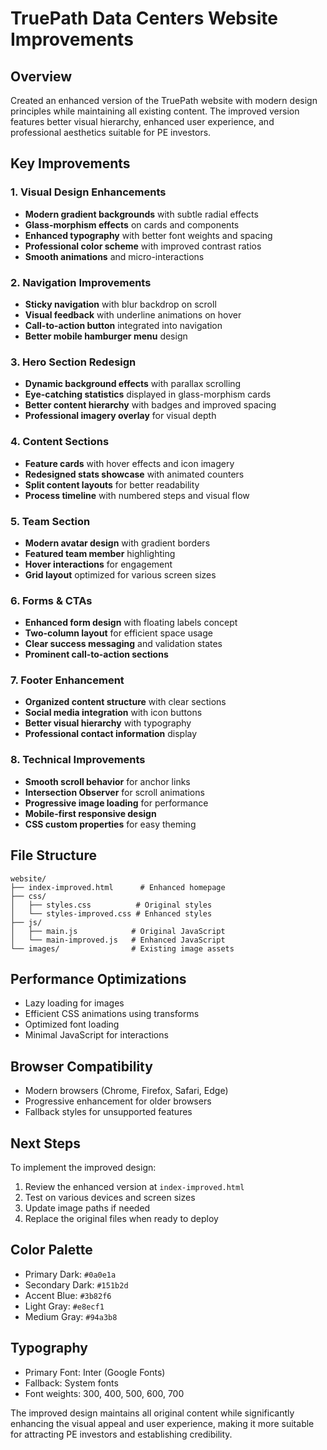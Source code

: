 # TruePath Data Centers Website Improvements

## Overview
Created an enhanced version of the TruePath website with modern design principles while maintaining all existing content. The improved version features better visual hierarchy, enhanced user experience, and professional aesthetics suitable for PE investors.

## Key Improvements

### 1. Visual Design Enhancements
- **Modern gradient backgrounds** with subtle radial effects
- **Glass-morphism effects** on cards and components  
- **Enhanced typography** with better font weights and spacing
- **Professional color scheme** with improved contrast ratios
- **Smooth animations** and micro-interactions

### 2. Navigation Improvements
- **Sticky navigation** with blur backdrop on scroll
- **Visual feedback** with underline animations on hover
- **Call-to-action button** integrated into navigation
- **Better mobile hamburger menu** design

### 3. Hero Section Redesign
- **Dynamic background effects** with parallax scrolling
- **Eye-catching statistics** displayed in glass-morphism cards
- **Better content hierarchy** with badges and improved spacing
- **Professional imagery overlay** for visual depth

### 4. Content Sections
- **Feature cards** with hover effects and icon imagery
- **Redesigned stats showcase** with animated counters
- **Split content layouts** for better readability
- **Process timeline** with numbered steps and visual flow

### 5. Team Section
- **Modern avatar design** with gradient borders
- **Featured team member** highlighting
- **Hover interactions** for engagement
- **Grid layout** optimized for various screen sizes

### 6. Forms & CTAs
- **Enhanced form design** with floating labels concept
- **Two-column layout** for efficient space usage
- **Clear success messaging** and validation states
- **Prominent call-to-action sections**

### 7. Footer Enhancement
- **Organized content structure** with clear sections
- **Social media integration** with icon buttons
- **Better visual hierarchy** with typography
- **Professional contact information** display

### 8. Technical Improvements
- **Smooth scroll behavior** for anchor links
- **Intersection Observer** for scroll animations
- **Progressive image loading** for performance
- **Mobile-first responsive design**
- **CSS custom properties** for easy theming

## File Structure

```
website/
├── index-improved.html      # Enhanced homepage
├── css/
│   ├── styles.css          # Original styles
│   └── styles-improved.css # Enhanced styles
├── js/
│   ├── main.js            # Original JavaScript
│   └── main-improved.js   # Enhanced JavaScript
└── images/                # Existing image assets
```

## Performance Optimizations
- Lazy loading for images
- Efficient CSS animations using transforms
- Optimized font loading
- Minimal JavaScript for interactions

## Browser Compatibility
- Modern browsers (Chrome, Firefox, Safari, Edge)
- Progressive enhancement for older browsers
- Fallback styles for unsupported features

## Next Steps
To implement the improved design:

1. Review the enhanced version at `index-improved.html`
2. Test on various devices and screen sizes
3. Update image paths if needed
4. Replace the original files when ready to deploy

## Color Palette
- Primary Dark: `#0a0e1a`
- Secondary Dark: `#151b2d`
- Accent Blue: `#3b82f6`
- Light Gray: `#e8ecf1`
- Medium Gray: `#94a3b8`

## Typography
- Primary Font: Inter (Google Fonts)
- Fallback: System fonts
- Font weights: 300, 400, 500, 600, 700

The improved design maintains all original content while significantly enhancing the visual appeal and user experience, making it more suitable for attracting PE investors and establishing credibility.